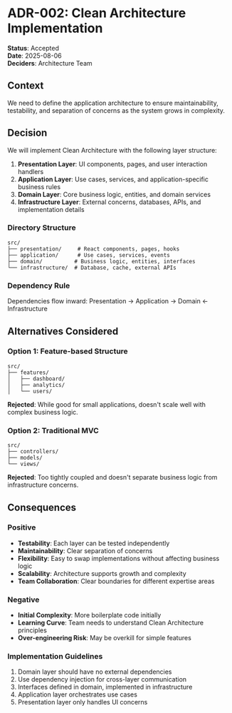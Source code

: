 # ADR-002: Clean Architecture Implementation

**Status**: Accepted  
**Date**: 2025-08-06  
**Deciders**: Architecture Team

## Context

We need to define the application architecture to ensure maintainability,
testability, and separation of concerns as the system grows in complexity.

## Decision

We will implement Clean Architecture with the following layer structure:

1. **Presentation Layer**: UI components, pages, and user interaction handlers
2. **Application Layer**: Use cases, services, and application-specific business
   rules
3. **Domain Layer**: Core business logic, entities, and domain services
4. **Infrastructure Layer**: External concerns, databases, APIs, and
   implementation details

### Directory Structure

```
src/
├── presentation/     # React components, pages, hooks
├── application/      # Use cases, services, events
├── domain/          # Business logic, entities, interfaces
└── infrastructure/  # Database, cache, external APIs
```

### Dependency Rule

Dependencies flow inward: Presentation → Application → Domain ← Infrastructure

## Alternatives Considered

### Option 1: Feature-based Structure

```
src/
├── features/
│   ├── dashboard/
│   ├── analytics/
│   └── users/
```

**Rejected**: While good for small applications, doesn't scale well with complex
business logic.

### Option 2: Traditional MVC

```
src/
├── controllers/
├── models/
└── views/
```

**Rejected**: Too tightly coupled and doesn't separate business logic from
infrastructure concerns.

## Consequences

### Positive

- **Testability**: Each layer can be tested independently
- **Maintainability**: Clear separation of concerns
- **Flexibility**: Easy to swap implementations without affecting business logic
- **Scalability**: Architecture supports growth and complexity
- **Team Collaboration**: Clear boundaries for different expertise areas

### Negative

- **Initial Complexity**: More boilerplate code initially
- **Learning Curve**: Team needs to understand Clean Architecture principles
- **Over-engineering Risk**: May be overkill for simple features

### Implementation Guidelines

1. Domain layer should have no external dependencies
2. Use dependency injection for cross-layer communication
3. Interfaces defined in domain, implemented in infrastructure
4. Application layer orchestrates use cases
5. Presentation layer only handles UI concerns
